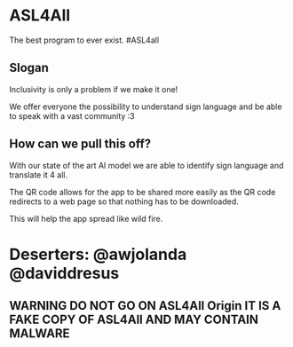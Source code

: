 # ASL4All
The best program to ever exist.
#ASL4all

## Slogan

Inclusivity is only a problem if we make it one!
 
We offer everyone the possibility to understand sign language and be able to speak with a vast community :3
 
## How can we pull this off?
 
With our state of the art AI model we are able to identify sign language and translate it 4 all.
 
The QR code allows for the app to be shared more easily as the QR code redirects to a web page so that nothing has to be downloaded.
 
This will help the app spread like wild fire.



















# Deserters: @awjolanda @daviddresus
## WARNING DO NOT GO ON ASL4All Origin IT IS A FAKE COPY OF ASL4All AND MAY CONTAIN MALWARE
